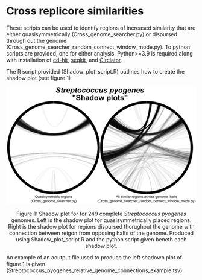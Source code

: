 # Cross replicore similarities
These scripts can be used to identify regions of increased similarity that are either quasisymmetrically (Cross_genome_searcher.py) or dispursed through out the genome (Cross_genome_searcher_random_connect_window_mode.py). To python scripts are provided, one for either analysis.
Python>=3.9 is required along with installation of [cd-hit](https://github.com/weizhongli/cdhit), [seqkit](https://github.com/shenwei356/seqkit), and [Circlator](https://github.com/sanger-pathogens/circlator).

The R script provided (Shadow_plot_script.R) outlines how to create the shadow plot (see figure 1)

<!--- Add in image and caption --->
<p>
<p align = "center">
<img src = "illustrations/S_pyogenes_shadow_plot.png">
</p>

<p>
<p align = "center">
Figure 1: Shadow plot for for 249 complete <i>Streptococcus pyogenes</i> genomes. Left is the shadow plot for quasisymmetrically placed regions. Right is the shadow plot for regions dispursed thorughout the genome with connection between reigon from opposing halfs of the genome. Produced using Shadow_plot_script.R and the python script given beneth each shadow plot. 
</p>
<!--- _______________________ --->

An example of an aoutput file used to produce the left shadown plot of figure 1 is given (Streptococcus_pyogenes_relative_genome_connections_example.tsv).